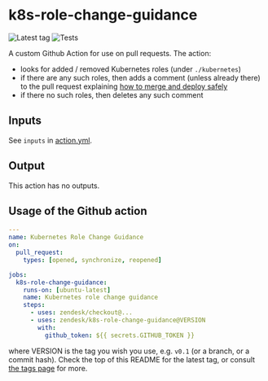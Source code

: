 # k8s-role-change-guidance

![Latest tag](https://img.shields.io/github/v/tag/zendesk/k8s-role-change-guidance?label=Latest%20tag)
![Tests](https://github.com/zendesk/k8s-role-change-guidance/actions/workflows/test.yml/badge.svg?branch=main)

A custom Github Action for use on pull requests. The action:

 * looks for added / removed Kubernetes roles (under `./kubernetes`)
 * if there are any such roles, then adds a comment (unless already there)
   to the pull request explaining [how to merge and deploy safely](./guidance.md)
 * if there no such roles, then deletes any such comment

## Inputs

See `inputs` in [action.yml](https://github.com/zendesk/k8s-role-change-guidance/blob/main/action.yml).

## Output

This action has no outputs.

## Usage of the Github action

```yaml
---
name: Kubernetes Role Change Guidance
on:
  pull_request:
    types: [opened, synchronize, reopened]

jobs:
  k8s-role-change-guidance:
    runs-on: [ubuntu-latest]
    name: Kubernetes role change guidance
    steps:
      - uses: zendesk/checkout@...
      - uses: zendesk/k8s-role-change-guidance@VERSION
        with:
          github_token: ${{ secrets.GITHUB_TOKEN }}
```

where VERSION is the tag you wish you use, e.g. `v0.1` (or a branch, or a commit hash).
Check the top of this README for the latest tag, or consult
[the tags page](https://github.com/zendesk/k8s-role-change-guidance/tags) for more.
